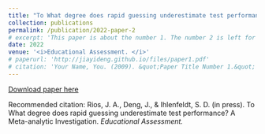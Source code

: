 ```yaml
---
title: "To What degree does rapid guessing underestimate test performance? A Meta-analytic Investigation"
collection: publications
permalink: /publication/2022-paper-2
# excerpt: 'This paper is about the number 1. The number 2 is left for future work.'
date: 2022
venue: '<i>Educational Assessment. </i>'
# paperurl: 'http://jiayideng.github.io/files/paper1.pdf'
# citation: 'Your Name, You. (2009). &quot;Paper Title Number 1.&quot; <i>Applied Psychological Measurement.</i>.'
---
```


[Download paper here](http://jiayideng.github.io/files/paper1.pdf)

Recommended citation: Rios, J. A., Deng, J., & Ihlenfeldt, S. D. (in press). To What degree does rapid guessing underestimate test performance? A Meta-analytic Investigation. <i>Educational Assessment. </i>  